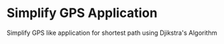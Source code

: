 # Simplify GPS Application
Simplify GPS like application for shortest path using Djikstra's Algorithm
